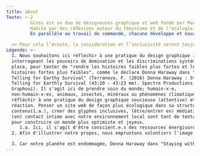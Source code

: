 ```yaml
---
title: about
Texte: >-2
         Gloss est un duo de designeuses graphique et web fondé par Marie Frénois et Laurie Giraud, situé à Bruxelles. 
         Habité par des réﬂexions autour du féminisme et de l’écologie, Gloss travaille à un empathic graphic design(1) et fabrique des objets-contenants prenant la forme de médias imprimés comme numériques  ;  identités visuelles, éditions, afﬁches, sites web… Gloss fait groupe en rassemblant différentes habilités, compétences et outils aﬁn de répondre au mieux aux attentes de chaque projet. 
         En parallèle au travail de commande, chacune développe et nourrit une activité singulière: chercheuse, artiste, collectionneuse, cueilleuse comme autant de façons de vivre ensemble au monde, d’entrer en réaction(3) et d’appréhender notre époque. 

  >> Pour cela l’écoute, la considération et l’inclusivité seront toujours reines dans une tentative de connexion complice avec notre environnement proche.
Légende: >-
  1. Nous souhaitons ici réfléchir à une pratique du design graphique inclusive,
  interrogeant les pouvoirs de domination et les discriminations systémiques en
  place, pour tenter de "rendre les histoires faibles plus fortes et les
  histoires fortes plus faibles", comme le déclare Donna Haraway dans "Story
  Telling for Earthy Survival" (Terranova, F. (2016) Donna Haraway : Story
  Telling for Earthly Survival (43:20 - 43:23 mm). Spectre Productions, Atelier
  Graphoui). Il s'agit ici de prendre soin du monde; humain-x-e,
  non-humain-x-es, animaux, insectes, minéraux ou phénomènes climatiques… et
  réfléchir à une pratique du design graphique soucieuse (attentive) et en
  réaction. Penser un site web de façon plus écologique dans sa structure et son
  contenu(1.a.), créer des glyphes inclusives, (être/entrer en) médiation et
  (en) contact intime avec notre environnement local sont tant de tentatives
  pour construire un monde plus optimiste et joyeux.
     1.a. Ici, il s'agit d'être conscient.e.s des ressources énergivores qu'utilise le numérique, en commençant par repenser outils, structures et contenus comme une tentative de réponse à une question simple mais radicale : qu’est-ce qui est nécessaire, essentiel et qu’est-ce qui peut être sacrifié ?
  2. Afin d'illustrer notre propos, nous empruntons volontiers l'image du contenant amenée par l'autrice féministe Ursula K. Le Guin dans la "théorie de la fiction panier" (Le Guin, U. K., ( traduction ) Bonheur, J., (2018). La théorie de la fiction-panier. ( p. 1—4 ). Le Partage. http://partage-le.com/2018/01/8645). Dans cet essai, Le Guin revient sur une certaine origine de l'humanité en proposant un autre point de vue que celui qui nous a toujours été raconté. Elle choisit d'envisager le contenant; le panier, le filet, le tissus, le bol… comme premier objet culturel, en place de l'objet pointu et tranchant - l'épée, le couteau - qui sert à conquérir par la violence, à créer des récits héroïques. «Le premier équipement culturel a probablement été un récipient.». Ce glissement nous permet de nous questionner sur ce qui nous rend humain-x-e et considérer les mythes et histoires qui fondent notre humanité. Le panier sert alors de métaphore pour envisager des narrations qui embrassent le multiple et qui mettent en place de nouveaux mode d'attention. "Fabriquer des objets-contenants" est pour nous une manière d'habiter cette philosophie, en prenant en compte le but même du design graphique : produire des formes qui portent un contenu tout en étant attentif·ve·s aux pouvoirs de ces dispositifs.

  3. Car notre planète est endommagée, Donna Haraway dans "Staying with the trouble" (Haraway, D., Staying with the Trouble: Making Kin in the Chthulucene. (2016). Duke University Press Books.) nous invite à prendre en compte cet état et à habiter la Terre avec une faculté de réponse et de réaction (Ce qu'elle nomme response-ability). Ne pas fermer les yeux sur nos problématiques actuelles, mais vivre avec, penser et agir sur celles-ci. Une position complexe de laquelle émerge une faculté créatrice. Semer et susciter le trouble pour qu’adviennent des réponses nouvelles, différentes et puissantes : et aussi pour nous rendre tout simplement capables de réponse, ici et maintenant, alors même que cette capacité est mise à mal: il est temps de chercher à construire des réparations partielles.
---
```

